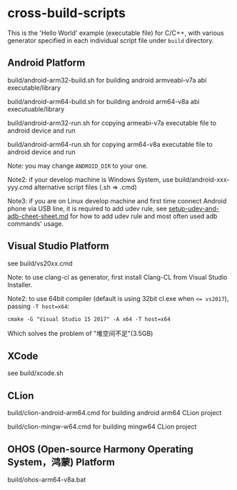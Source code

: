 # cross-build-scripts

This is the 'Hello World' example (executable file) for C/C++, with various generator specified in each individual script file under `build` directory.

## Android Platform

build/android-arm32-build.sh for building android armveabi-v7a abi executable/library

build/android-arm64-build.sh for building android arm64-v8a abi executuable/library

build/android-arm32-run.sh for copying armeabi-v7a executable file to android device and run

build/android-arm64-run.sh for copying arm64-v8a executable file to android device and run

Note: you may change `ANDROID_DIR` to your one.

Note2: if your develop machine is Windows System, use build/android-xxx-yyy.cmd alternative script files (.sh => .cmd)

Note3: if you are on Linux develop machine and first time connect Android phone via USB line, it is required to add udev rule, see [setup-udev-and-adb-cheet-sheet.md](setup-udev-and-adb-cheet-sheet.md) for how to add udev rule and most often used adb commands' usage.

## Visual Studio Platform

see build/vs20xx.cmd

Note: to use clang-cl as generator, first install Clang-CL from Visual Studio Installer.

Note2: to use 64bit compiler (default is using 32bit cl.exe when `<= vs2017`), passing `-T host=x64`:
```
cmake -G "Visual Studio 15 2017" -A x64 -T host=x64
```
Which solves the problem of "堆空间不足"(3.5GB)

## XCode

see build/xcode.sh

## CLion

build/clion-android-arm64.cmd for building android arm64 CLion project

build/clion-mingw-w64.cmd for building mingw64 CLion project

## OHOS (Open-source Harmony Operating System，鸿蒙) Platform

build/ohos-arm64-v8a.bat
